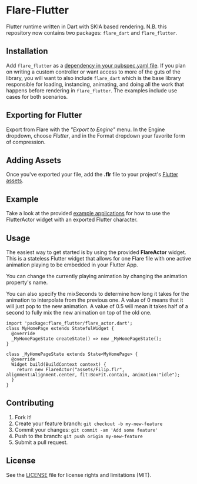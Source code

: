 # Flare-Flutter
Flutter runtime written in Dart with SKIA based rendering. N.B. this repository now contains two packages: `flare_dart` and `flare_flutter`.

## Installation
Add `flare_flutter` as a [dependency in your pubspec.yaml file](https://flutter.io/platform-plugins/). If you plan on writing a custom controller or want access to more of the guts of the library, you will want to also include `flare_dart` which is the base library responsible for loading, instancing, animating, and doing all the work that happens before rendering in `flare_flutter`. The examples include use cases for both scenarios.

## Exporting for Flutter
Export from Flare with the *"Export to Engine"* menu. In the Engine dropdown, choose *Flutter*, and in the Format dropdown your favorite form of compression.

## Adding Assets
Once you've exported your file, add the **.flr** file to your project's [Flutter assets](https://flutter.io/assets-and-images/). 

## Example
Take a look at the provided [example applications](https://github.com/2d-inc/Flare-Flutter/tree/master/example) for how to use the FlutterActor widget with an exported Flutter character.

## Usage
The easiest way to get started is by using the provided **FlareActor** widget. This is a stateless Flutter widget that allows for one Flare file with one active animation playing to be embedded in your Flutter App. 


You can change the currently playing animation by changing the animation property's name. 


You can also specify the mixSeconds to determine how long it takes for the animation to interpolate from the previous one. A value of 0 means that it will just pop to the new animation. A value of 0.5 will mean it takes half of a second to fully mix the new animation on top of the old one.

```
import 'package:flare_flutter/flare_actor.dart';
class MyHomePage extends StatefulWidget {
  @override
  _MyHomePageState createState() => new _MyHomePageState();
}

class _MyHomePageState extends State<MyHomePage> {
  @override
  Widget build(BuildContext context) {
    return new FlareActor("assets/Filip.flr", alignment:Alignment.center, fit:BoxFit.contain, animation:"idle");
  }
}
```

## Contributing
1. Fork it!
2. Create your feature branch: `git checkout -b my-new-feature`
3. Commit your changes: `git commit -am 'Add some feature'`
4. Push to the branch: `git push origin my-new-feature`
5. Submit a pull request.

## License
See the [LICENSE](LICENSE) file for license rights and limitations (MIT).
